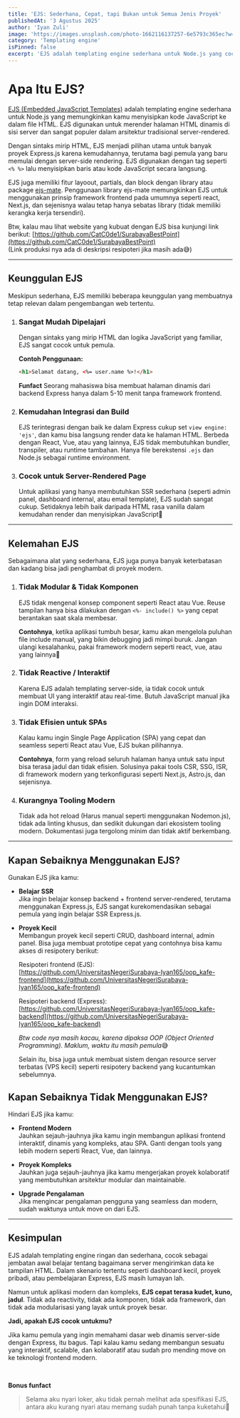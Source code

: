```yaml
---
title: 'EJS: Sederhana, Cepat, tapi Bukan untuk Semua Jenis Proyek'
publishedAt: '3 Agustus 2025'
author: 'Iyan Zuli'
image: 'https://images.unsplash.com/photo-1662116137257-6e5793c365ec?w=600&auto=format&fit=crop&q=60&ixlib=rb-4.1.0&ixid=M3wxMjA3fDB8MHxzZWFyY2h8MTV8fGh0bWx8ZW58MHx8MHx8fDA%3D'
category: 'Templating engine'
isPinned: false
excerpt: 'EJS adalah templating engine sederhana untuk Node.js yang cocok untuk membuat halaman HTML dinamis secara cepat. Ideal untuk proyek kecil dan dashboard, tapi kurang cocok untuk aplikasi modern yang kompleks dan interaktif.'
---
```



# Apa Itu EJS?

[EJS (Embedded JavaScript Templates)](https://ejs.co) adalah templating engine sederhana untuk Node.js yang memungkinkan kamu menyisipkan kode JavaScript ke dalam file HTML. EJS digunakan untuk merender halaman HTML dinamis di sisi server dan sangat populer dalam arsitektur tradisional server-rendered.

Dengan sintaks mirip HTML, EJS menjadi pilihan utama untuk banyak proyek Express.js karena kemudahannya, terutama bagi pemula yang baru memulai dengan server-side rendering. EJS digunakan dengan tag seperti `<% %>` lalu menyisipkan baris atau kode JavaScript secara langsung.

EJS juga memiliki fitur layoout, partials, dan block dengan library atau package [ejs-mate](https://www.npmjs.com/package/ejs-mate). Penggunaan library ejs-mate memungkinkan EJS untuk menggunakan prinsip framework frontend pada umumnya seperti react, Next.js, dan sejenisnya walau tetap hanya sebatas library (tidak memiliki kerangka kerja tersendiri).

Btw, kalau mau lihat website yang kubuat dengan EJS bisa kunjungi link berikut:
[https://github.com/CatC0de1/SurabayaBestPoint](https://github.com/CatC0de1/SurabayaBestPoint)<br/>
(Link produksi nya ada di deskripsi resipoteri jika masih ada😅)

---

## Keunggulan EJS

Meskipun sederhana, EJS memiliki beberapa keunggulan yang membuatnya tetap relevan dalam pengembangan web tertentu.

1. ### Sangat Mudah Dipelajari

   Dengan sintaks yang mirip HTML dan logika JavaScript yang familiar, EJS sangat cocok untuk pemula.

   **Contoh Penggunaan:**
   ```html
   <h1>Selamat datang, <%= user.name %>!</h1>
   ```

   **Funfact** Seorang mahasiswa bisa membuat halaman dinamis dari backend Express hanya dalam 5-10 menit tanpa framework frontend.

2. ### Kemudahan Integrasi dan Build

   EJS terintegrasi dengan baik ke dalam Express cukup set `view engine: 'ejs'`, dan kamu bisa langsung render data ke halaman HTML. Berbeda dengan React, Vue, atau yang lainnya, EJS tidak membutuhkan bundler, transpiler, atau runtime tambahan. Hanya file berekstensi `.ejs` dan Node.js sebagai runtime environment.

3. ### Cocok untuk Server-Rendered Page

   Untuk aplikasi yang hanya membutuhkan SSR sederhana (seperti admin panel, dashboard internal, atau email template), EJS sudah sangat cukup. Setidaknya lebih baik daripada HTML rasa vanilla dalam kemudahan render dan menyisipkan JavaScript🗿

---

## Kelemahan EJS

Sebagaimana alat yang sederhana, EJS juga punya banyak keterbatasan dan kadang bisa jadi penghambat di proyek modern.

1. ### Tidak Modular & Tidak Komponen

   EJS tidak mengenal konsep component seperti React atau Vue. Reuse tampilan hanya bisa dilakukan dengan `<%- include() %>` yang cepat berantakan saat skala membesar.

   **Contohnya**, ketika aplikasi tumbuh besar, kamu akan mengelola puluhan file include manual, yang bikin debugging jadi mimpi buruk. Jangan ulangi kesalahanku, pakai framework modern seperti react, vue, atau yang lainnya🗿

2. ### Tidak Reactive / Interaktif

   Karena EJS adalah templating server-side, ia tidak cocok untuk membuat UI yang interaktif atau real-time. Butuh JavaScript manual jika ingin DOM interaksi.

3. ### Tidak Efisien untuk SPAs

   Kalau kamu ingin Single Page Application (SPA) yang cepat dan seamless seperti React atau Vue, EJS bukan pilihannya.

   **Contohnya**, form yang reload seluruh halaman hanya untuk satu input bisa terasa jadul dan tidak efisien. Solusinya pakai tools CSR, SSG, ISR, di framework modern yang terkonfigurasi seperti Next.js, Astro.js, dan sejenisnya.

4. ### Kurangnya Tooling Modern

   Tidak ada hot reload (Harus manual seperti menggunakan Nodemon.js), tidak ada linting khusus, dan sedikit dukungan dari ekosistem tooling modern. Dokumentasi juga tergolong minim dan tidak aktif berkembang.

---

## Kapan Sebaiknya Menggunakan EJS?

Gunakan EJS jika kamu:

* **Belajar SSR**<br/>
  Jika ingin belajar konsep backend + frontend server-rendered, terutama menggunakan Express.js, EJS sangat kurekomendasikan sebagai pemula yang ingin belajar SSR Express.js.

* **Proyek Kecil**<br/>
  Membangun proyek kecil seperti CRUD, dashboard internal, admin panel. Bisa juga membuat prototipe cepat yang contohnya bisa kamu akses di resipotery berikut:
  
  Resipoteri frontend (EJS):<br/>
  [https://github.com/UniversitasNegeriSurabaya-Iyan165/oop_kafe-frontend](https://github.com/UniversitasNegeriSurabaya-Iyan165/oop_kafe-frontend)
  
  Resipoteri backend (Express):<br/>
  [https://github.com/UniversitasNegeriSurabaya-Iyan165/oop_kafe-backend](https://github.com/UniversitasNegeriSurabaya-Iyan165/oop_kafe-backend)

  *Btw code nya masih kacau, karena dipaksa OOP (Object Oriented Programming). Maklum, waktu itu masih pemula*😅

  Selain itu, bisa juga untuk membuat sistem dengan resource server terbatas (VPS kecil) seperti resipotery backend yang kucantumkan sebelumnya.

## Kapan Sebaiknya **Tidak** Menggunakan EJS?

Hindari EJS jika kamu:

* **Frontend Modern**<br/>
  Jauhkan sejauh-jauhnya jika kamu ingin membangun aplikasi frontend interaktif, dinamis yang kompleks, atau SPA. Ganti dengan tools yang lebih modern seperti React, Vue, dan lainnya.

* **Proyek Kompleks**<br/>
  Jauhkan juga sejauh-jauhnya jika kamu mengerjakan proyek kolaboratif yang membutuhkan arsitektur modular dan maintainable.
  
* **Upgrade Pengalaman**<br/>
  Jika mengincar pengalaman pengguna yang seamless dan modern, sudah waktunya untuk move on dari EJS.

---

## Kesimpulan

EJS adalah templating engine ringan dan sederhana, cocok sebagai jembatan awal belajar tentang bagaimana server mengirimkan data ke tampilan HTML. Dalam skenario tertentu seperti dashboard kecil, proyek pribadi, atau pembelajaran Express, EJS masih lumayan lah.

Namun untuk aplikasi modern dan kompleks, **EJS cepat terasa kudet, kuno, jadul**. Tidak ada reactivity, tidak ada komponen, tidak ada framework, dan tidak ada modularisasi yang layak untuk proyek besar.

**Jadi, apakah EJS cocok untukmu?**<br/>

Jika kamu pemula yang ingin memahami dasar web dinamis server-side dengan Express, itu bagus. Tapi kalau kamu sedang membangun sesuatu yang interaktif, scalable, dan kolaboratif atau sudah pro mending move on ke teknologi frontend modern.

<br/>

**Bonus funfact**
> Selama aku nyari loker, aku tidak pernah melihat ada spesifikasi EJS, antara aku kurang nyari atau memang sudah punah tanpa kuketahui🗿